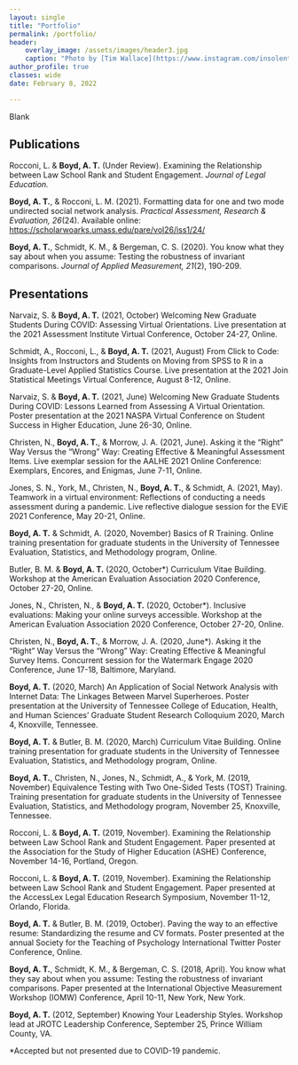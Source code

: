 ```yaml
---
layout: single
title: "Portfolio"
permalink: /portfolio/
header:
    overlay_image: /assets/images/header3.jpg
    caption: "Photo by [Tim Wallace](https://www.instagram.com/insolentprodigy/)"
author_profile: true
classes: wide
date: February 8, 2022

---
```


Blank




## Publications

Rocconi, L. & **Boyd, A. T.** (Under Review). Examining the Relationship between Law School Rank and Student Engagement. *Journal of Legal Education.* 

**Boyd, A. T.**, & Rocconi, L. M. (2021). Formatting data for one and two mode undirected social network analysis. *Practical Assessment, Research & Evaluation, 26*(24). Available online: <https://scholarwoarks.umass.edu/pare/vol26/iss1/24/>

**Boyd, A. T.**, Schmidt, K. M., & Bergeman, C. S. (2020). You know what they say about when you assume: Testing the robustness of invariant comparisons. *Journal of Applied Measurement, 21*(2), 190-209.


## Presentations

Narvaiz, S. & **Boyd, A. T.** (2021, October) Welcoming New Graduate Students During COVID: Assessing Virtual Orientations. Live presentation at the 2021 Assessment Institute Virtual Conference, October 24-27, Online.

Schmidt, A., Rocconi, L., & **Boyd, A. T.** (2021, August) From Click to Code: Insights from Instructors and Students on Moving from SPSS to R in a Graduate-Level Applied Statistics Course. Live presentation at the 2021 Join Statistical Meetings Virtual Conference, August 8-12, Online.

Narvaiz, S. & **Boyd, A. T.** (2021, June) Welcoming New Graduate Students During COVID: Lessons Learned from Assessing A Virtual Orientation. Poster presentation at the 2021 NASPA Virtual Conference on Student Success in Higher Education, June 26-30, Online.

Christen, N., **Boyd, A. T.**, & Morrow, J. A. (2021, June). Asking it the “Right” Way Versus the “Wrong” Way: Creating Effective & Meaningful Assessment Items. Live exemplar session for the AALHE 2021 Online Conference: Exemplars, Encores, and Enigmas, June 7-11, Online.

Jones, S. N., York, M., Christen, N., **Boyd, A. T.**, & Schmidt, A. (2021, May). Teamwork in a virtual environment: Reflections of conducting a needs assessment during a pandemic. Live reflective dialogue session for the EViE 2021 Conference, May 20-21, Online.

**Boyd, A. T.**  & Schmidt, A.  (2020, November) Basics of R Training. Online training presentation for graduate students in the University of Tennessee Evaluation, Statistics, and Methodology program, Online.

Butler, B. M.  & **Boyd, A. T.**  (2020, October*) Curriculum Vitae Building. Workshop at the American Evaluation Association 2020 Conference, October 27-20, Online.

Jones, N., Christen, N., & **Boyd, A. T.** (2020, October*). Inclusive evaluations: Making your online surveys accessible. Workshop at the American Evaluation Association 2020 Conference, October 27-20, Online.

Christen, N., **Boyd, A. T.**, & Morrow, J. A. (2020, June*). Asking it the “Right” Way Versus the “Wrong” Way: Creating Effective & Meaningful Survey Items. Concurrent session for the Watermark Engage 2020 Conference, June 17-18, Baltimore, Maryland.

**Boyd, A. T.** (2020, March) An Application of Social Network Analysis with Internet Data: The Linkages Between Marvel Superheroes. Poster presentation at the University of Tennessee College of Education, Health, and Human Sciences’ Graduate Student Research Colloquium 2020, March 4, Knoxville, Tennessee.

**Boyd, A. T.**  & Butler, B. M. (2020, March) Curriculum Vitae Building. Online training presentation for graduate students in the University of Tennessee Evaluation, Statistics, and Methodology program, Online.

**Boyd, A. T.**, Christen, N., Jones, N., Schmidt, A., & York, M. (2019, November) Equivalence Testing with Two One-Sided Tests (TOST) Training. Training presentation for graduate students in the University of Tennessee Evaluation, Statistics, and Methodology program, November 25, Knoxville, Tennessee.

Rocconi, L. & **Boyd, A. T.** (2019, November). Examining the Relationship between Law School Rank and Student Engagement. Paper presented at the Association for the Study of Higher Education (ASHE) Conference, November 14-16, Portland, Oregon. 

Rocconi, L. & **Boyd, A. T.** (2019, November). Examining the Relationship between Law School Rank and Student Engagement. Paper presented at the AccessLex Legal Education Research Symposium, November 11-12, Orlando, Florida. 

**Boyd, A. T.** & Butler, B. M. (2019, October). Paving the way to an effective resume: Standardizing the resume and CV formats. Poster presented at the annual Society for the Teaching of Psychology International Twitter Poster Conference, Online.

**Boyd, A. T.**, Schmidt, K. M., & Bergeman, C. S. (2018, April). You know what they say about when you assume: Testing the robustness of invariant comparisons. Paper presented at the International Objective Measurement Workshop (IOMW) Conference, April 10-11, New York, New York. 

**Boyd, A. T.** (2012, September) Knowing Your Leadership Styles. Workshop lead at JROTC Leadership Conference, September 25, Prince William County, VA.

&ast;Accepted but not presented due to COVID-19 pandemic.
